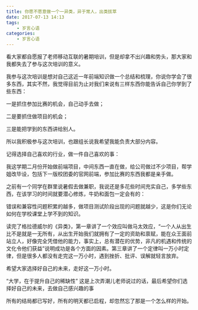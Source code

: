 ```yaml
---
title: 你愿不愿意做一个一异类，异于常人，出类拔萃
date: 2017-07-13 14:13
tags:  
    - 岁言心语
categories:
    - 岁言心语
---
```

 
看大家都自愿报了老师移动互联的暑期培训，但是却拿不出兴趣和势头，那大家和我都失去了参与这次培训的意义。

我参与这次培训是想对自己这近一年前端知识做一个总结和梳理，你说你学会了很多东西，其实不然，我觉得目前为止对我们来说有三样东西你能告诉自己你学到了些东西：

一是抓住参加比赛的机会，自己动手去做；

二是要抓住做项目的机会；

三是能把学到的东西讲给别人。

<!-- more -->

所以我积极参与这次培训，也跟组长说我希望我能负责大部分内容。

记得选择自己喜欢的行业，做一件自己喜欢的事：

我这学期二月份开始做前端项目，中间东西一直在做，给公司做过不少项目，帮学姐改毕设，包括下一版校团委的官网前端，参加比赛的东西我都是亲手做。

之前有一个同学在群里说暑假去做兼职，我说还是多花些时间充实自己，多学些东西，在该学习的时间就要潜心修炼，牛奶和面包一定会有的：

错误和兼容性问题积累的越多，做项目测试阶段出现的问题就越少，这是你们无论如何在学校课堂上学不到的知识。

读完了格拉德威尔的《异类》，第一章讲了一个效应叫做马太效应，“一个人从出生比不是就是一无所有，从出生开始我们就拥有了一定的资助和禀赋，能在众王面前站立人，好像完全凭借他的能力，事实上，总有潜在的优势，非凡的机遇和传统的文化令他们获益”说明成功是各个方面的因素。第三章讲了一个定律叫一万小时定律，但是很多人都没有走完这一万小时，遇到挫折、批评、误解就轻言放弃。

希望大家选择好自己的未来，走好这一万小时。

“大学，在于提升自己的稀缺性” 这是上次弄潮儿老师说过的话，最后希望你们选择好自己的未来，去做自己感兴趣的事

所有的结局都已写好，所有的明天都已启程，却忽然忘了那是一个怎么样的开始。